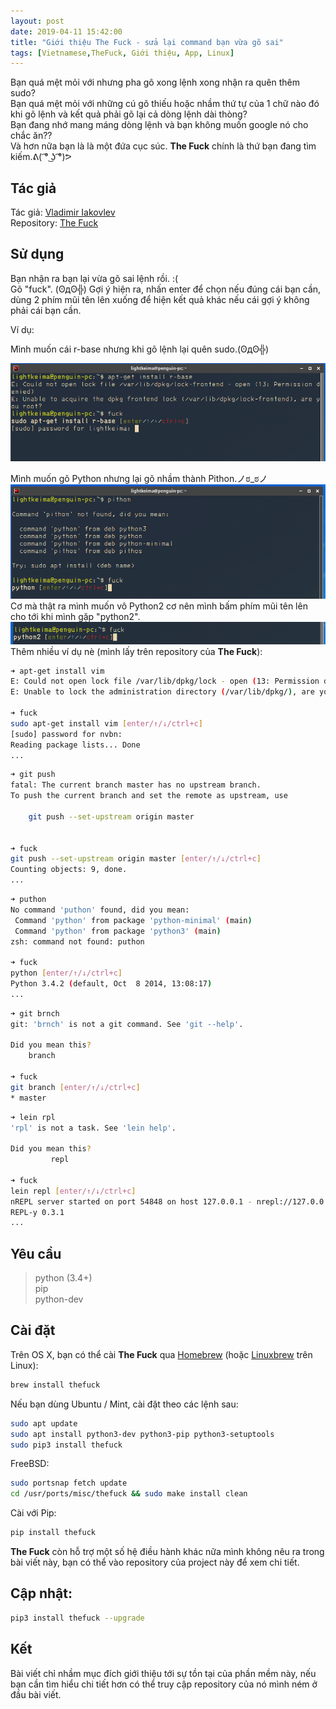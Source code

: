```yaml
---
layout: post
date: 2019-04-11 15:42:00
title: "Giới thiệu The Fuck - sửa lại command bạn vừa gõ sai"
tags: [Vietnamese,TheFuck, Giới thiệu, App, Linux]
---
```

Bạn quá mệt mỏi với nhưng pha gõ xong lệnh xong nhận ra quên thêm sudo?  
Bạn quá mệt mỏi với những cú gõ thiếu hoặc nhầm thứ tự của 1 chữ nào đó khi gõ lệnh và kết quả phải gõ lại cả dòng lệnh dài thòng?   
Bạn đang nhớ mang máng dòng lệnh và bạn không muốn google nó cho chắc ăn??  
Và hơn nữa bạn là là một đứa cục súc. **The Fuck** chính là thứ bạn đang tìm kiếm.ᕕ( ͡° ͜ʖ ͡°)ᕗ
## Tác giả

Tác giả: [Vladimir Iakovlev](https://github.com/nvbn)  
Repository: [The Fuck](https://github.com/nvbn/thefuck) 

## Sử dụng

Bạn nhận ra bạn lại vừa gõ sai lệnh rồi. :(  
Gõ "fuck". (ʘдʘ╬)
Gợi ý hiện ra, nhấn enter để chọn nếu đúng cái bạn cần, dùng 2 phím mũi tên lên xuống để hiện kết quả khác nếu cái gợi ý không phải cái bạn cần.  

Ví dụ:

Mình muốn cái r-base nhưng khi gõ lệnh lại quên sudo.(ʘдʘ╬)

![alt text](https://raw.githubusercontent.com/lightkeima/lightkeima.github.io/master/images/11Apr2019_15_08.png)

Mình muốn gõ Python nhưng lại gõ nhầm thành Pithon.ノಠ_ಠノ
![alt text](https://raw.githubusercontent.com/lightkeima/lightkeima.github.io/master/images/11Apr_2019_15_19.png)
Cơ mà thật ra mình muốn vô Python2 cơ nên mình bấm phím mũi tên lên cho tới khi mình gặp "python2".
![alt text](https://raw.githubusercontent.com/lightkeima/lightkeima.github.io/master/images/11Apr_2019_15:20.png)
Thêm nhiều ví dụ nè (mình lấy trên repository của **The Fuck**):

```bash
➜ apt-get install vim
E: Could not open lock file /var/lib/dpkg/lock - open (13: Permission denied)
E: Unable to lock the administration directory (/var/lib/dpkg/), are you root?

➜ fuck
sudo apt-get install vim [enter/↑/↓/ctrl+c]
[sudo] password for nvbn:
Reading package lists... Done
...
```

```bash
➜ git push
fatal: The current branch master has no upstream branch.
To push the current branch and set the remote as upstream, use

    git push --set-upstream origin master


➜ fuck
git push --set-upstream origin master [enter/↑/↓/ctrl+c]
Counting objects: 9, done.
...
```

```bash
➜ puthon
No command 'puthon' found, did you mean:
 Command 'python' from package 'python-minimal' (main)
 Command 'python' from package 'python3' (main)
zsh: command not found: puthon

➜ fuck
python [enter/↑/↓/ctrl+c]
Python 3.4.2 (default, Oct  8 2014, 13:08:17)
...
```

```bash
➜ git brnch
git: 'brnch' is not a git command. See 'git --help'.

Did you mean this?
    branch

➜ fuck
git branch [enter/↑/↓/ctrl+c]
* master
```

```bash
➜ lein rpl
'rpl' is not a task. See 'lein help'.

Did you mean this?
         repl

➜ fuck
lein repl [enter/↑/↓/ctrl+c]
nREPL server started on port 54848 on host 127.0.0.1 - nrepl://127.0.0.1:54848
REPL-y 0.3.1
...
```

## Yêu cầu

>python (3.4+)  
pip  
python-dev  

## Cài đặt

Trên OS X, bạn có thể cài **The Fuck** qua [Homebrew][homebrew] (hoặc  [Linuxbrew][linuxbrew] trên Linux):

```bash
brew install thefuck
```

Nếu bạn dùng Ubuntu / Mint, cài đặt theo các lệnh sau:
```bash
sudo apt update
sudo apt install python3-dev python3-pip python3-setuptools
sudo pip3 install thefuck
```

FreeBSD:
```bash
sudo portsnap fetch update
cd /usr/ports/misc/thefuck && sudo make install clean
```

Cài với Pip:
```bash
pip install thefuck
```

**The Fuck** còn hỗ trợ một số hệ điều hành khác nữa mình không nêu ra trong bài viết này, bạn có thể vào repository của project này để xem chi tiết.

## Cập nhật:
```bash
pip3 install thefuck --upgrade 
```

## Kết
Bài viết chỉ nhầm mục đích giới thiệu tới sự tồn tại của phần mềm này, nếu bạn cần tìm hiểu chi tiết hơn có thể truy cập repository của nó mình ném ở đầu bài viết.

[Vladimir Iakovlev]: https://github.com/nvbn  
[version-badge]:   https://img.shields.io/pypi/v/thefuck.svg?label=version
[version-link]:    https://pypi.python.org/pypi/thefuck/
[travis-badge]:    https://travis-ci.org/nvbn/thefuck.svg?branch=master
[travis-link]:     https://travis-ci.org/nvbn/thefuck
[appveyor-badge]:  https://ci.appveyor.com/api/projects/status/1sskj4imj02um0gu/branch/master?svg=true
[appveyor-link]:   https://ci.appveyor.com/project/nvbn/thefuck
[coverage-badge]:  https://img.shields.io/coveralls/nvbn/thefuck.svg
[coverage-link]:   https://coveralls.io/github/nvbn/thefuck
[license-badge]:   https://img.shields.io/badge/license-MIT-007EC7.svg
[examples-link]:   https://raw.githubusercontent.com/nvbn/thefuck/master/example.gif
[instant-mode-gif-link]:   https://raw.githubusercontent.com/nvbn/thefuck/master/example_instant_mode.gif
[homebrew]:        https://brew.sh/
[linuxbrew]:       https://linuxbrew.sh/
[The Fuck]: https://github.com/nvbn/thefuck 
